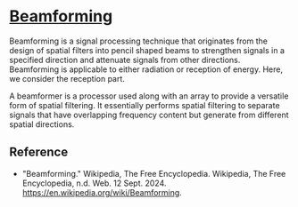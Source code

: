 # [Beamforming](https://en.wikipedia.org/wiki/Beamforming)

Beamforming is a signal processing technique that originates from the design of spatial filters into pencil shaped beams to strengthen signals in a specified direction and attenuate signals from other directions. Beamforming is applicable to either radiation or reception of energy. Here, we consider the reception part. 

A beamformer is a processor used along with an array to provide a versatile form of spatial filtering. It essentially performs spatial filtering to separate signals that have overlapping frequency content but generate from different spatial directions.





## Reference
- "Beamforming." Wikipedia, The Free Encyclopedia. Wikipedia, The Free Encyclopedia, n.d. Web. 12 Sept. 2024. <https://en.wikipedia.org/wiki/Beamforming>.



